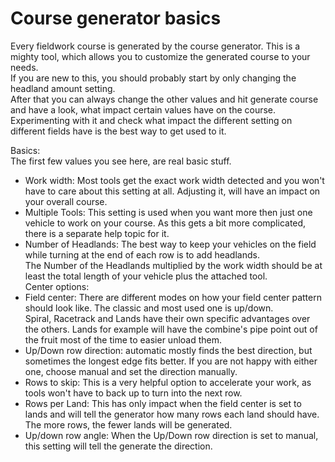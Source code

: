 # Course generator basics
  
Every fieldwork course is generated by the course generator. This is a mighty tool, which allows you to customize the generated course to your needs.  
If you are new to this, you should probably start by only changing the headland amount setting.  
After that you can always change the other values and hit generate course and have a look, what impact certain values have on the course.  
Experimenting with it and check what impact the different setting on different fields have is the best way to get used to it.  

  
Basics:  
The first few values you see here, are real basic stuff.  
- Work width: Most tools get the exact work width detected and you won't have to care about this setting at all. Adjusting it, will have an impact on your overall course.  
- Multiple Tools: This setting is used when you want more then just one vehicle to work on your course. As this gets a bit more complicated, there is a separate help topic for it.  
- Number of Headlands: The best way to keep your vehicles on the field while turning at the end of each row is to add headlands.  
The Number of the Headlands multiplied by the work width should be at least the total length of your vehicle plus the attached tool.  
Center options:  
- Field center: There are different modes on how your field center pattern should look like. The classic and most used one is up/down.  
Spiral, Racetrack and Lands have their own specific advantages over the others. Lands for example will have the combine's pipe point out of the fruit most of the time to easier unload them.  
- Up/Down row direction: automatic mostly finds the best direction, but sometimes the longest edge fits better. If you are not happy with either one, choose manual and set the direction manually.  
- Rows to skip: This is a very helpful option to accelerate your work, as tools won't have to back up to turn into the next row.  
- Rows per Land: This has only impact when the field center is set to lands and will tell the generator how many rows each land should have. The more rows, the fewer lands will be generated.  
- Up/down row angle: When the Up/Down row direction is set to manual, this setting will tell the generate the direction.  
